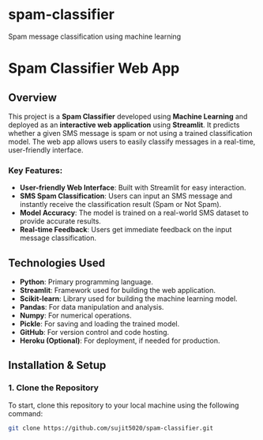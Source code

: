 # spam-classifier
Spam message classification using machine learning
# Spam Classifier Web App

## Overview

This project is a **Spam Classifier** developed using **Machine Learning** and deployed as an **interactive web application** using **Streamlit**. It predicts whether a given SMS message is spam or not using a trained classification model. The web app allows users to easily classify messages in a real-time, user-friendly interface.

### Key Features:
- **User-friendly Web Interface**: Built with Streamlit for easy interaction.
- **SMS Spam Classification**: Users can input an SMS message and instantly receive the classification result (Spam or Not Spam).
- **Model Accuracy**: The model is trained on a real-world SMS dataset to provide accurate results.
- **Real-time Feedback**: Users get immediate feedback on the input message classification.

## Technologies Used

- **Python**: Primary programming language.
- **Streamlit**: Framework used for building the web application.
- **Scikit-learn**: Library used for building the machine learning model.
- **Pandas**: For data manipulation and analysis.
- **Numpy**: For numerical operations.
- **Pickle**: For saving and loading the trained model.
- **GitHub**: For version control and code hosting.
- **Heroku (Optional)**: For deployment, if needed for production.

## Installation & Setup

### 1. Clone the Repository
To start, clone this repository to your local machine using the following command:
```bash
git clone https://github.com/sujit5020/spam-classifier.git

